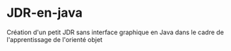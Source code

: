 # JDR-en-java
Création d'un petit JDR sans interface graphique en Java dans le cadre de l'apprentissage de l'orienté objet
